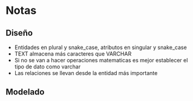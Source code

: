 # Notas

## Diseño

- Entidades en plural y snake_case, atributos en singular y snake_case
- TEXT almacena más caracteres que VARCHAR
- Si no se van a hacer operaciones matematicas es mejor establecer el tipo de dato como varchar
- Las relaciones se llevan desde la entidad más importante

## Modelado
